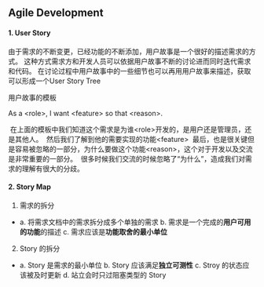 ## Agile Development

#### 1. User Story
由于需求的不断变更，已经功能的不断添加，用户故事是一个很好的描述需求的方式。
这种方式需求方和开发人员可以依据用户故事不断的讨论进而同时迭代需求和代码。
在讨论过程中用户故事中的一些细节也可以再用用户故事来描述，获取可以形成一个User Story Tree

用户故事的模板

As a \<role\>, I want \<feature\> so that \<reason\>.
  
  在上面的模板中我们知道这个需求是为谁\<role\>开发的，是用户还是管理员，还是其他人。
  然后我们了解到他的需要实现的功能\<feature\>
  最后，也是很关键但是容易被忽略的一部分，为什么要做这个功能\<reason\>，这个对于开发以及交流是非常重要的一部分。
  很多时候我们交流的时候忽略了“为什么”，造成我们对需求的理解有很大的分歧。
  
#### 2. Story Map




1. 需求的拆分
-
    a. 将需求文档中的需求拆分成多个单独的需求
    b. 需求是一个完成的<b>用户可用的功能</b>的描述
    c. 需求应该是<b>功能取舍的最小单位</b>

2. Story 的拆分
-
    a. Story 是需求的最小单位
    b. Story 应该满足<b>独立可测性</b>
    c. Stroy 的状态应该被及时更新
    d. 站立会时只过阻塞类型的 Story
